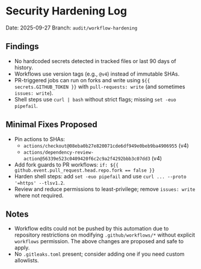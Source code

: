 # Security Hardening Log

Date: 2025-09-27
Branch: `audit/workflow-hardening`

## Findings
- No hardcoded secrets detected in tracked files or last 90 days of history.
- Workflows use version tags (e.g., `@v4`) instead of immutable SHAs.
- PR-triggered jobs can run on forks and write using `${{ secrets.GITHUB_TOKEN }}` with `pull-requests: write` (and sometimes `issues: write`).
- Shell steps use `curl | bash` without strict flags; missing `set -euo pipefail`.

## Minimal Fixes Proposed
- Pin actions to SHAs:
  - `actions/checkout@08eba0b27e820071cde6df949e0beb9ba4906955` (v4)
  - `actions/dependency-review-action@56339e523c0409420f6c2c9a2f4292bbb3c07dd3` (v4)
- Add fork guards to PR workflows: `if: ${{ github.event.pull_request.head.repo.fork == false }}`
- Harden shell steps: add `set -euo pipefail` and use `curl ... --proto '=https' --tlsv1.2`.
- Review and reduce permissions to least-privilege; remove `issues: write` where not required.

## Notes
- Workflow edits could not be pushed by this automation due to repository restrictions on modifying `.github/workflows/*` without explicit `workflows` permission. The above changes are proposed and safe to apply.
- No `.gitleaks.toml` present; consider adding one if you need custom allowlists.
